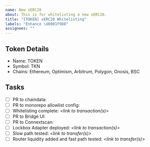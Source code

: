 ```yaml
---
name: New xERC20
about: This is for whitelisting a new xERC20.
title: "[TOKEN] xERC20 Whitelisting"
labels: "Enhance \U0001F9D8"
assignees: ""
---
```


## Token Details

- Name: TOKEN
- Symbol: TKN
- Chains: Ethereum, Optimism, Arbitrum, Polygon, Gnosis, BSC

## Tasks

- [ ] PR to chaindata: _<link to PR>_
- [ ] PR to monorepo allowlist config: _<link to PR>_
- [ ] Whitelisting complete: _<link to transaction(s)>_
- [ ] PR to Bridge UI: _<link to PR>_
- [ ] PR to Connextscan: _<link to PR>_
- [ ] Lockbox Adapter deployed: _<link to transaction(s)>_
- [ ] Slow path tested: _<link to transfer(s)>_
- [ ] Router liquidity added and fast path tested: _<link to transfer(s)>_

